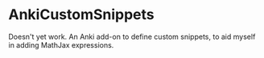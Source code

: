 # AnkiCustomSnippets

Doesn't yet work. An Anki add-on to define custom snippets, to aid myself in adding MathJax expressions.
